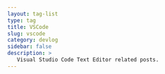 ```yaml
---
layout: tag-list
type: tag
title: VSCode
slug: vscode
category: devlog
sidebar: false
description: >
   Visual Studio Code Text Editor related posts.
---
```


